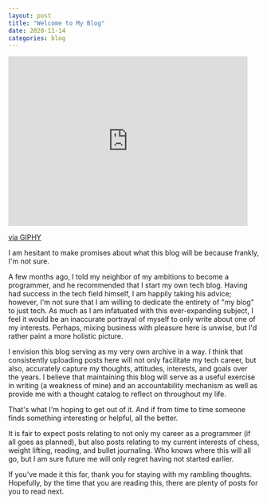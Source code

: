 ```yaml
---
layout: post
title: "Welcome to My Blog"
date: 2020-11-14
categories: blog
---
```

<iframe src="https://giphy.com/embed/l3vR85PnGsBwu1PFK" width="480" height="340" frameBorder="0" class="giphy-embed" allowFullScreen></iframe><p><a href="https://giphy.com/gifs/mmoire-l3vR85PnGsBwu1PFK">via GIPHY</a></p>

I am hesitant to make promises about what this blog will be because frankly, I'm not sure.

A few months ago, I told my neighbor of my ambitions to become a programmer, and he recommended that I start my own tech blog. Having had success in the tech field himself, I am happily taking his advice; however, I'm not sure that I am willing to dedicate the entirety of "my blog" to just tech. As much as I am infatuated with this ever-expanding subject, I feel it would be an inaccurate portrayal of myself to only write about one of my interests. Perhaps, mixing business with pleasure here is unwise, but I'd rather paint a more holistic picture.

I envision this blog serving as my very own archive in a way. I think that consistently uploading posts here will not only facilitate my tech career, but also, accurately capture my thoughts, attitudes, interests, and goals over the years. I believe that maintaining this blog will serve as a useful exercise in writing (a weakness of mine) and an accountability mechanism as well as provide me with a thought catalog to reflect on throughout my life. 

That's what I'm hoping to get out of it. And if from time to time someone finds something interesting or helpful, all the better.

It is fair to expect posts relating to not only my career as a programmer (if all goes as planned), but also posts relating to my current interests of chess, weight lifting, reading, and bullet journaling. Who knows where this will all go, but I am sure future me will only regret having not started earlier.

If you've made it this far, thank you for staying with my rambling thoughts. Hopefully, by the time that you are reading this, there are plenty of posts for you to read next.
